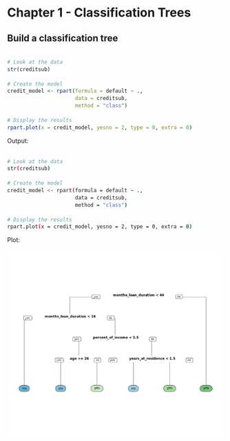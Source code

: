# Chapter 1 - Classification Trees

## Build a classification tree

```r

# Look at the data
str(creditsub)

# Create the model
credit_model <- rpart(formula = default ~ ., 
                      data = creditsub, 
                      method = "class")

# Display the results
rpart.plot(x = credit_model, yesno = 2, type = 0, extra = 0)

```

Output:

```bash

# Look at the data
str(creditsub)

# Create the model
credit_model <- rpart(formula = default ~ ., 
                      data = creditsub, 
                      method = "class")

# Display the results
rpart.plot(x = credit_model, yesno = 2, type = 0, extra = 0)

```

Plot:

![ch1plot1](ch1plot1.png)

